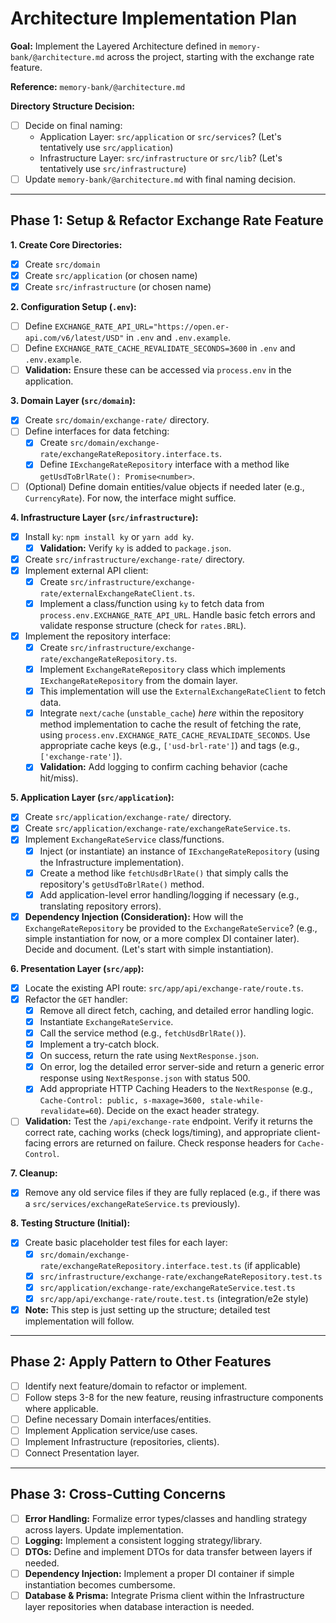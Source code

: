 # Architecture Implementation Plan

**Goal:** Implement the Layered Architecture defined in `memory-bank/@architecture.md` across the project, starting with the exchange rate feature.

**Reference:** `memory-bank/@architecture.md`

**Directory Structure Decision:**

*   [ ] Decide on final naming:
    *   Application Layer: `src/application` or `src/services`? (Let's tentatively use `src/application`)
    *   Infrastructure Layer: `src/infrastructure` or `src/lib`? (Let's tentatively use `src/infrastructure`)
*   [ ] Update `memory-bank/@architecture.md` with final naming decision.

---

## Phase 1: Setup & Refactor Exchange Rate Feature

**1. Create Core Directories:**

*   [x] Create `src/domain`
*   [x] Create `src/application` (or chosen name)
*   [x] Create `src/infrastructure` (or chosen name)

**2. Configuration Setup (`.env`):**

*   [ ] Define `EXCHANGE_RATE_API_URL="https://open.er-api.com/v6/latest/USD"` in `.env` and `.env.example`.
*   [ ] Define `EXCHANGE_RATE_CACHE_REVALIDATE_SECONDS=3600` in `.env` and `.env.example`.
*   [ ] **Validation:** Ensure these can be accessed via `process.env` in the application.

**3. Domain Layer (`src/domain`):**

*   [x] Create `src/domain/exchange-rate/` directory.
*   [ ] Define interfaces for data fetching:
    *   [x] Create `src/domain/exchange-rate/exchangeRateRepository.interface.ts`.
    *   [x] Define `IExchangeRateRepository` interface with a method like `getUsdToBrlRate(): Promise<number>`.
*   [ ] (Optional) Define domain entities/value objects if needed later (e.g., `CurrencyRate`). For now, the interface might suffice.

**4. Infrastructure Layer (`src/infrastructure`):**

*   [x] Install `ky`: `npm install ky` or `yarn add ky`.
    *   [x] **Validation:** Verify `ky` is added to `package.json`.
*   [x] Create `src/infrastructure/exchange-rate/` directory.
*   [x] Implement external API client:
    *   [x] Create `src/infrastructure/exchange-rate/externalExchangeRateClient.ts`.
    *   [x] Implement a class/function using `ky` to fetch data from `process.env.EXCHANGE_RATE_API_URL`. Handle basic fetch errors and validate response structure (check for `rates.BRL`).
*   [x] Implement the repository interface:
    *   [x] Create `src/infrastructure/exchange-rate/exchangeRateRepository.ts`.
    *   [x] Implement `ExchangeRateRepository` class which implements `IExchangeRateRepository` from the domain layer.
    *   [x] This implementation will use the `ExternalExchangeRateClient` to fetch data.
    *   [x] Integrate `next/cache` (`unstable_cache`) *here* within the repository method implementation to cache the result of fetching the rate, using `process.env.EXCHANGE_RATE_CACHE_REVALIDATE_SECONDS`. Use appropriate cache keys (e.g., `['usd-brl-rate']`) and tags (e.g., `['exchange-rate']`).
    *   [x] **Validation:** Add logging to confirm caching behavior (cache hit/miss).

**5. Application Layer (`src/application`):**

*   [x] Create `src/application/exchange-rate/` directory.
*   [x] Create `src/application/exchange-rate/exchangeRateService.ts`.
*   [x] Implement `ExchangeRateService` class/functions.
    *   [x] Inject (or instantiate) an instance of `IExchangeRateRepository` (using the Infrastructure implementation).
    *   [x] Create a method like `fetchUsdBrlRate()` that simply calls the repository's `getUsdToBrlRate()` method.
    *   [x] Add application-level error handling/logging if necessary (e.g., translating repository errors).
*   [x] **Dependency Injection (Consideration):** How will the `ExchangeRateRepository` be provided to the `ExchangeRateService`? (e.g., simple instantiation for now, or a more complex DI container later). Decide and document. (Let's start with simple instantiation).

**6. Presentation Layer (`src/app`):**

*   [x] Locate the existing API route: `src/app/api/exchange-rate/route.ts`.
*   [x] Refactor the `GET` handler:
    *   [x] Remove all direct fetch, caching, and detailed error handling logic.
    *   [x] Instantiate `ExchangeRateService`.
    *   [x] Call the service method (e.g., `fetchUsdBrlRate()`).
    *   [x] Implement a try-catch block.
    *   [x] On success, return the rate using `NextResponse.json`.
    *   [x] On error, log the detailed error server-side and return a generic error response using `NextResponse.json` with status 500.
    *   [x] Add appropriate HTTP Caching Headers to the `NextResponse` (e.g., `Cache-Control: public, s-maxage=3600, stale-while-revalidate=60`). Decide on the exact header strategy.
*   [ ] **Validation:** Test the `/api/exchange-rate` endpoint. Verify it returns the correct rate, caching works (check logs/timing), and appropriate client-facing errors are returned on failure. Check response headers for `Cache-Control`.

**7. Cleanup:**

*   [x] Remove any old service files if they are fully replaced (e.g., if there was a `src/services/exchangeRateService.ts` previously).

**8. Testing Structure (Initial):**

*   [x] Create basic placeholder test files for each layer:
    *   [x] `src/domain/exchange-rate/exchangeRateRepository.interface.test.ts` (if applicable)
    *   [x] `src/infrastructure/exchange-rate/exchangeRateRepository.test.ts`
    *   [x] `src/application/exchange-rate/exchangeRateService.test.ts`
    *   [x] `src/app/api/exchange-rate/route.test.ts` (integration/e2e style)
*   [x] **Note:** This step is just setting up the structure; detailed test implementation will follow.

---

## Phase 2: Apply Pattern to Other Features

*   [ ] Identify next feature/domain to refactor or implement.
*   [ ] Follow steps 3-8 for the new feature, reusing infrastructure components where applicable.
*   [ ] Define necessary Domain interfaces/entities.
*   [ ] Implement Application service/use cases.
*   [ ] Implement Infrastructure (repositories, clients).
*   [ ] Connect Presentation layer.

---

## Phase 3: Cross-Cutting Concerns

*   [ ] **Error Handling:** Formalize error types/classes and handling strategy across layers. Update implementation.
*   [ ] **Logging:** Implement a consistent logging strategy/library.
*   [ ] **DTOs:** Define and implement DTOs for data transfer between layers if needed.
*   [ ] **Dependency Injection:** Implement a proper DI container if simple instantiation becomes cumbersome.
*   [ ] **Database & Prisma:** Integrate Prisma client within the Infrastructure layer repositories when database interaction is needed. 